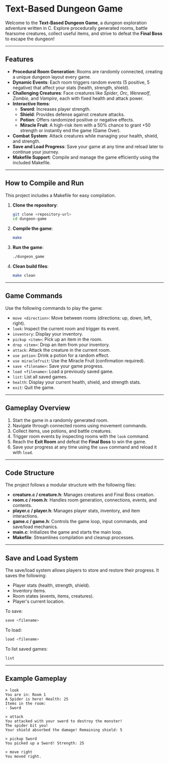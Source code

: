 # Text-Based Dungeon Game

Welcome to the **Text-Based Dungeon Game**, a dungeon exploration adventure written in C. Explore procedurally generated rooms, battle fearsome creatures, collect useful items, and strive to defeat the **Final Boss** to escape the dungeon!

---

## Features
- **Procedural Room Generation**: Rooms are randomly connected, creating a unique dungeon layout every game.
- **Dynamic Events**: Each room triggers random events (5 positive, 5 negative) that affect your stats (health, strength, shield).
- **Challenging Creatures**: Face creatures like *Spider*, *Orc*, *Werewolf*, *Zombie*, and *Vampire*, each with fixed health and attack power.
- **Interactive Items**:
  - **Sword**: Increases player strength.
  - **Shield**: Provides defense against creature attacks.
  - **Potion**: Offers randomized positive or negative effects.
  - **Miracle Fruit**: A high-risk item with a 50% chance to grant +50 strength or instantly end the game (Game Over).
- **Combat System**: Attack creatures while managing your health, shield, and strength.
- **Save and Load Progress**: Save your game at any time and reload later to continue your journey.
- **Makefile Support**: Compile and manage the game efficiently using the included Makefile.

---

## How to Compile and Run
This project includes a Makefile for easy compilation.

1. **Clone the repository**:
   ```bash
   git clone <repository-url>
   cd dungeon-game
   ```

2. **Compile the game**:
   ```bash
   make
   ```

3. **Run the game**:
   ```bash
   ./dungeon_game
   ```

4. **Clean build files**:
   ```bash
   make clean
   ```

---

## Game Commands
Use the following commands to play the game:

- `move <direction>`: Move between rooms (directions: up, down, left, right).
- `look`: Inspect the current room and trigger its event.
- `inventory`: Display your inventory.
- `pickup <item>`: Pick up an item in the room.
- `drop <item>`: Drop an item from your inventory.
- `attack`: Attack the creature in the current room.
- `use potion`: Drink a potion for a random effect.
- `use miraclefruit`: Use the Miracle Fruit (confirmation required).
- `save <filename>`: Save your game progress.
- `load <filename>`: Load a previously saved game.
- `list`: List all saved games.
- `health`: Display your current health, shield, and strength stats.
- `exit`: Quit the game.

---

## Gameplay Overview
1. Start the game in a randomly generated room.
2. Navigate through connected rooms using movement commands.
3. Collect items, use potions, and battle creatures.
4. Trigger room events by inspecting rooms with the `look` command.
5. Reach the **Exit Room** and defeat the **Final Boss** to win the game.
6. Save your progress at any time using the `save` command and reload it with `load`.

---

## Code Structure
The project follows a modular structure with the following files:

- **creature.c / creature.h**: Manages creatures and Final Boss creation.
- **room.c / room.h**: Handles room generation, connections, events, and contents.
- **player.c / player.h**: Manages player stats, inventory, and item interactions.
- **game.c / game.h**: Controls the game loop, input commands, and save/load mechanics.
- **main.c**: Initializes the game and starts the main loop.
- **Makefile**: Streamlines compilation and cleanup processes.

---

## Save and Load System
The save/load system allows players to store and restore their progress. It saves the following:
- Player stats (health, strength, shield).
- Inventory items.
- Room states (events, items, creatures).
- Player's current location.

To save:
```bash
save <filename>
```
To load:
```bash
load <filename>
```
To list saved games:
```bash
list
```

---

## Example Gameplay
```
> look
You are in: Room 1
A Spider is here! Health: 25
Items in the room:
- Sword

> attack
You attacked with your sword to destroy the monster!
The spider bit you!
Your shield absorbed the damage! Remaining shield: 5

> pickup Sword
You picked up a Sword! Strength: 25

> move right
You moved right.
```
